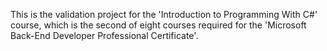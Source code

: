 This is the validation project for the 'Introduction to Programming With C#' course, which is the second of eight courses required for the 'Microsoft Back-End Developer Professional Certificate'.
